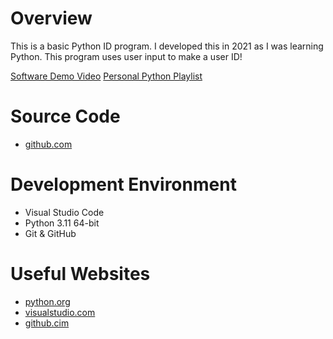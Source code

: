 # Overview
This is a basic Python ID program. I developed this in 2021 as I was learning Python.
This program uses user input to make a user ID!

[Software Demo Video](https://www.youtube.com/watch?v=X1f75QnnBl8)
[Personal Python Playlist](https://youtube.com/playlist?list=PL-zZ5EH-lCGL0p0_XdySWrN_7B4L-0CFD)

# Source Code
* [github.com](https://github.com/RykerSwensen/basic_python_programs/blob/master/basic_python_id/ID.py)

# Development Environment
* Visual Studio Code
* Python 3.11 64-bit
* Git & GitHub

# Useful Websites
* [python.org](https://www.python.org/)
* [visualstudio.com](https://code.visualstudio.com/)
* [github.cim](https://github.com/)
